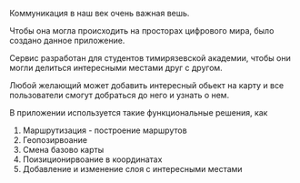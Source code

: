 Коммуникация в наш век очень важная вешь. 

Чтобы она могла происходить на просторах цифрового мира, было создано данное приложение.

Сервис разработан для студентов тимирязевской академии, чтобы они могли делиться интересными местами друг с другом.

Любой желающий может добавить интересный обьект на карту и все пользователи смогут добраться до него и узнать о нем. 

В приложении используется такие функциональные решения, как 
1. Маршрутизация - построение маршрутов
2. Геопозирвоание
3. Смена базово карты
4. Поизиционирвоание в координатах
5. Добавление и изменение слоя с интересными местами
